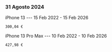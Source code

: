 ### 31 Agosto 2024

iPhone 13 --- 15 Feb 2022 - 15 Feb 2026 

	300,04 €

iPhone 13 Pro Max --- 10 Feb 2022 - 10 Feb 2026 

	427,98 €







